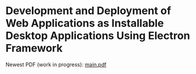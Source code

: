 # Development and Deployment of Web Applications as Installable Desktop Applications Using Electron Framework

Newest PDF (work in progress): [main.pdf](src/main.pdf)
